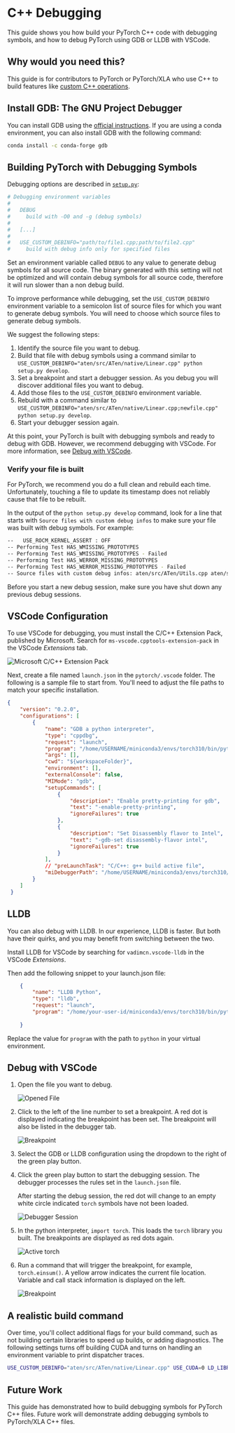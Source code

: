 # C++ Debugging

This guide shows you how build your PyTorch C++ code with debugging symbols, and
how to debug PyTorch using GDB or LLDB with VSCode. 

## Why would you need this?

This guide is for contributors to PyTorch or PyTorch/XLA who use C++ to build
features like [custom C++ operations](https://pytorch.org/tutorials/advanced/cpp_custom_ops.html). 

## Install GDB: The GNU Project Debugger

You can install GDB using the [official instructions](https://www.sourceware.org/gdb/).
If you are using a conda environment, you can also install GDB with the following
command:

``` sh
conda install -c conda-forge gdb
```

## Building PyTorch with Debugging Symbols

Debugging options are described in [`setup.py`]((https://github.com/pytorch/pytorch/blob/300e0ee13c08ef77e88f32204a2e0925c17ce216/setup.py#L2C1-L11C53)):

``` python
# Debugging environment variables
#
#   DEBUG
#     build with -O0 and -g (debug symbols)
#
#   [...]
#
#   USE_CUSTOM_DEBINFO="path/to/file1.cpp;path/to/file2.cpp"
#     build with debug info only for specified files
```

Set an environment variable called `DEBUG` to any value to generate debug symbols
for all source code. The binary generated with this setting will not be optimized
and will contain debug symbols for all source code, therefore it will run slower
than a non debug build.

To improve performance while debugging, set the `USE_CUSTOM_DEBINFO` environment
variable to a semicolon list of source files for which you want to generate
debug symbols. You will need to choose which source files to generate debug
symbols.

We suggest the following steps:

1. Identify the source file you want to debug.
1. Build that file with debug symbols using a command similar to `USE_CUSTOM_DEBINFO="aten/src/ATen/native/Linear.cpp" python setup.py develop`.
1. Set a breakpoint and start a debugger session. As you debug you will discover
   additional files you want to debug. 
1. Add those files to the `USE_CUSTOM_DEBINFO` environment variable.
1. Rebuild with a command similar to `USE_CUSTOM_DEBINFO="aten/src/ATen/native/Linear.cpp;newfile.cpp" python setup.py develop`.
1. Start your debugger session again. 

At this point, your PyTorch is built with debugging symbols and ready to debug
with GDB. However, we recommend debugging with VSCode. For more information, see
[Debug with VSCode](debug-with-vscode). 

### Verify your file is built

For PyTorch, we recommend you do a full clean and rebuild each time. 
Unfortunately, touching a file to update its timestamp does not reliably cause
that file to be rebuilt. 

In the output of the `python setup.py develop` command, look for a line that
starts with `Source files with custom debug infos` to make sure your file was
built with debug symbols. For example:

``` sh
--   USE_ROCM_KERNEL_ASSERT : OFF
-- Performing Test HAS_WMISSING_PROTOTYPES
-- Performing Test HAS_WMISSING_PROTOTYPES - Failed
-- Performing Test HAS_WERROR_MISSING_PROTOTYPES
-- Performing Test HAS_WERROR_MISSING_PROTOTYPES - Failed
-- Source files with custom debug infos: aten/src/ATen/Utils.cpp aten/src/ATen/ScalarOps.cpp aten/src/ATen/EmptyTensor.cpp aten/src/ATen/core/Tensor.cpp aten/src/ATen/native/Linear.cpp
```

Before you start a new debug session, make sure you have shut down any previous
debug sessions.  

## VSCode Configuration

To use VSCode for debugging, you must install the C/C++ Extension Pack,
published by Microsoft. Search for `ms-vscode.cpptools-extension-pack` in the
VSCode *Extensions* tab.

![Microsoft C/C++ Extension Pack](../_static/img/debugger0_pack.png)

Next, create a file named `launch.json` in the `pytorch/.vscode` folder. The
following is a sample file to start from. You'll need to adjust the file paths
to match your specific installation.

```json
{
    "version": "0.2.0",
    "configurations": [
        {
            "name": "GDB a python interpreter",
            "type": "cppdbg",
            "request": "launch",
            "program": "/home/USERNAME/miniconda3/envs/torch310/bin/python", // Replace with your executable's path
            "args": [],
            "cwd": "${workspaceFolder}",
            "environment": [],
            "externalConsole": false,
            "MIMode": "gdb",
            "setupCommands": [
                {
                    "description": "Enable pretty-printing for gdb",
                    "text": "-enable-pretty-printing",
                    "ignoreFailures": true
                },
                {
                    "description": "Set Disassembly flavor to Intel",
                    "text": "-gdb-set disassembly-flavor intel",
                    "ignoreFailures": true
                }
            ],
            // "preLaunchTask": "C/C++: g++ build active file",
            "miDebuggerPath": "/home/USERNAME/miniconda3/envs/torch310/bin/gdb" // Replace with your gdb location
        }
    ]
 }
 ```

## LLDB

You can also debug with LLDB. In our experience, LLDB is faster. But both have
their quirks, and you may benefit from switching between the two.

Install LLDB for VSCode by searching for `vadimcn.vscode-lldb` in the VSCode 
*Extensions*.

Then add the following snippet to your launch.json file:

``` json
    {
        "name": "LLDB Python",
        "type": "lldb",
        "request": "launch",
        "program": "/home/your-user-id/miniconda3/envs/torch310/bin/python",
        
    }
```

Replace the value for `program` with the path to `python` in your virtual
environment.

## Debug with VSCode

1. Open the file you want to debug.

    ![Opened File](../_static/img/debugger1_file.png)

1. Click to the left of the line number to set a breakpoint. A red dot is
   displayed indicating the breakpoint has been set. The breakpoint will also
   be listed in the debugger tab.

    ![Breakpoint](../_static/img/debugger2_breakpoint.png)

1. Select the GDB or LLDB configuration using the dropdown to the right of the
    green play button.

1. Click the green play button to start the debugging session. The debugger
    processes the rules set in the `launch.json` file. 

    After starting the debug session, the red dot will change to an empty white
    circle indicated `torch` symbols have not been loaded.

    ![Debugger Session](../_static/img/debugger3_session.png)

1. In the python interpreter, `import torch`. This loads the `torch` library you
    built. The breakpoints are displayed as red dots again. 

    ![Active torch](../_static/img/debugger4_active.png)

1. Run a command that will trigger the breakpoint, for example, `torch.einsum()`. 
    A yellow arrow indicates the current file location. Variable and call stack
    information is displayed on the left.

    ![Breakpoint](../_static/img/debugger5_break.png)

## A realistic build command

Over time, you'll collect additional flags for your build command, such as not
building certain libraries to speed up builds, or adding diagnostics. The following
settings turns off building CUDA and turns on handling an environment variable
to print dispatcher traces. 

``` sh
USE_CUSTOM_DEBINFO="aten/src/ATen/native/Linear.cpp" USE_CUDA=0 LD_LIBRARY_PATH=/home/USERNAME/miniconda3/envs/torch310/lib CFLAGS="-DHAS_TORCH_SHOW_DISPATCH_TRACE" python setup.py develop
```

## Future Work

This guide has demonstrated how to build debugging symbols for PyTorch C++ files.
Future work will demonstrate adding debugging symbols to PyTorch/XLA C++ files. 